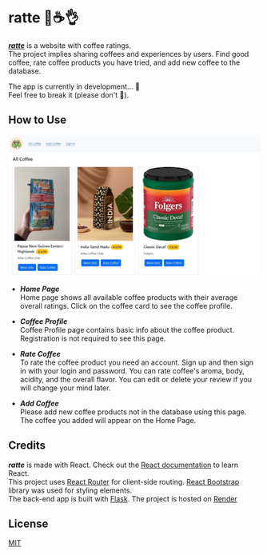 # ratte 🐸☕👌

[***ratte***](https://ratte.onrender.com/) is a website with coffee ratings.  
The project implies sharing coffees and experiences by users.
Find good coffee, rate coffee products you have tried, and add new coffee to the database.

The app is currently in development... 🫄    
Feel free to break it (please don't 🙏).


## How to Use

![ratte Home Page](_screenshots/coffee-anon-home.jpg)

- ***Home Page***  
  Home page shows all available coffee products with their average overall ratings.
  Click on the coffee card to see the coffee profile.

- ***Coffee Profile***  
  Coffee Profile page contains basic info about the coffee product. Registration is not required to see this page.

- ***Rate Coffee***  
  To rate the coffee product you need an account. Sign up and then sign in with your login and password.
  You can rate coffee's aroma, body, acidity, and the overall flavor. You can edit or delete your review if you will change your mind later.

- ***Add Coffee***  
  Please add new coffee products not in the database using this page. The coffee you added will appear on the Home Page.

## Credits

***ratte*** is made with React. Check out the [React documentation](https://reactjs.org/) to learn React.  
This project uses [React Router](https://reactrouter.com/) for client-side routing.
[React Bootstrap](https://react-bootstrap.netlify.app/) library was used for styling elements.  
The back-end app is built with [Flask](https://palletsprojects.com/p/flask/). The project is hosted on [Render](https://render.com/)

## License

[MIT](https://choosealicense.com/licenses/mit/)
